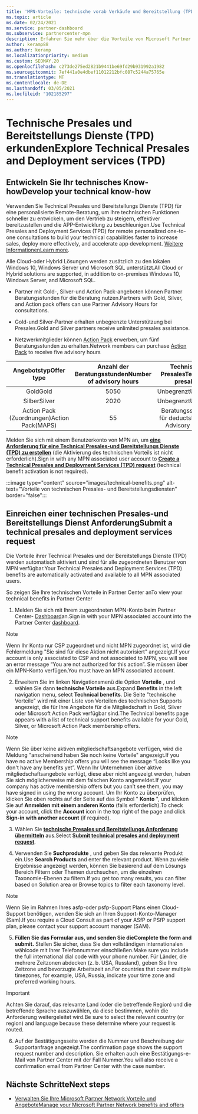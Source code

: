 ```yaml
---
title: 'MPN-Vorteile: technische vorab Verkäufe und Bereitstellung (TPD)'
ms.topic: article
ms.date: 02/24/2021
ms.service: partner-dashboard
ms.subservice: partnercenter-mpn
description: Erfahren Sie mehr über die Vorteile von Microsoft Partner Network (MPN) für die technischen Pre-Sales-und Bereitstellungs Dienste (TPD).
author: keramp88
ms.author: keramp
ms.localizationpriority: medium
ms.custom: SEOMAY.20
ms.openlocfilehash: c273de275ed2821b9441be69fd29b931992a1982
ms.sourcegitcommit: 7ef441a0e4dbef11012212bfc087c5244a75765e
ms.translationtype: MT
ms.contentlocale: de-DE
ms.lasthandoff: 03/05/2021
ms.locfileid: "102185297"
---
```

# <a name="explore-technical-presales-and-deployment-services-tpd"></a><span data-ttu-id="c6386-103">Technische Presales und Bereitstellungs Dienste (TPD) erkunden</span><span class="sxs-lookup"><span data-stu-id="c6386-103">Explore Technical Presales and Deployment services (TPD)</span></span> 

## <a name="develop-your-technical-know-how"></a><span data-ttu-id="c6386-104">Entwickeln Sie Ihr technisches Know-how</span><span class="sxs-lookup"><span data-stu-id="c6386-104">Develop your technical know-how</span></span>

<span data-ttu-id="c6386-105">Verwenden Sie Technical Presales und Bereitstellungs Dienste (TPD) für eine personalisierte Remote-Beratung, um Ihre technischen Funktionen schneller zu entwickeln, um den Vertrieb zu steigern, effektiver bereitzustellen und die APP-Entwicklung zu beschleunigen.</span><span class="sxs-lookup"><span data-stu-id="c6386-105">Use Technical Presales and Deployment Services (TPD) for remote personalized one-to-one consultations to build your technical capabilities faster to increase sales, deploy more effectively, and accelerate app development.</span></span> <span data-ttu-id="c6386-106">[Weitere Informationen](https://aka.ms/TPD)</span><span class="sxs-lookup"><span data-stu-id="c6386-106">[Learn more](https://aka.ms/TPD).</span></span>

<span data-ttu-id="c6386-107">Alle Cloud-oder Hybrid Lösungen werden zusätzlich zu den lokalen Windows 10, Windows Server und Microsoft SQL unterstützt.</span><span class="sxs-lookup"><span data-stu-id="c6386-107">All Cloud or Hybrid solutions are supported, in addition to on-premises Windows 10, Windows Server, and Microsoft SQL.</span></span> 

-   <span data-ttu-id="c6386-108">Partner mit Gold-, Silver-und Action Pack-angeboten können Partner Beratungsstunden für die Beratung nutzen.</span><span class="sxs-lookup"><span data-stu-id="c6386-108">Partners with Gold, Silver, and Action pack offers can use Partner Advisory Hours for consultations.</span></span> 

-   <span data-ttu-id="c6386-109">Gold-und Silver-Partner erhalten unbegrenzte Unterstützung bei Presales.</span><span class="sxs-lookup"><span data-stu-id="c6386-109">Gold and Silver partners receive unlimited presales assistance.</span></span> 

-   <span data-ttu-id="c6386-110">Netzwerkmitglieder können [Action Pack](https://partner.microsoft.com/membership/action-pack) erwerben, um fünf Beratungsstunden zu erhalten.</span><span class="sxs-lookup"><span data-stu-id="c6386-110">Network members can  purchase [Action Pack](https://partner.microsoft.com/membership/action-pack) to receive five advisory hours</span></span>  


|     <span data-ttu-id="c6386-111">Angebotstyp</span><span class="sxs-lookup"><span data-stu-id="c6386-111">Offer type</span></span>    | <span data-ttu-id="c6386-112">Anzahl der Beratungsstunden</span><span class="sxs-lookup"><span data-stu-id="c6386-112">Number of advisory hours</span></span> |   <span data-ttu-id="c6386-113">Technische Presales</span><span class="sxs-lookup"><span data-stu-id="c6386-113">Technical presales</span></span>   |   |   |
|:-----------------:|:------------------------:|:----------------------:|:-:|:-:|
|        <span data-ttu-id="c6386-114">Gold</span><span class="sxs-lookup"><span data-stu-id="c6386-114">Gold</span></span>       |            <span data-ttu-id="c6386-115">50</span><span class="sxs-lookup"><span data-stu-id="c6386-115">50</span></span>            |        <span data-ttu-id="c6386-116">Unbegrenzt</span><span class="sxs-lookup"><span data-stu-id="c6386-116">Unlimited</span></span>       |   |   |
|       <span data-ttu-id="c6386-117">Silber</span><span class="sxs-lookup"><span data-stu-id="c6386-117">Silver</span></span>      |            <span data-ttu-id="c6386-118">20</span><span class="sxs-lookup"><span data-stu-id="c6386-118">20</span></span>            |        <span data-ttu-id="c6386-119">Unbegrenzt</span><span class="sxs-lookup"><span data-stu-id="c6386-119">Unlimited</span></span>       |   |   |
| <span data-ttu-id="c6386-120">Action Pack (Zuordnungen)</span><span class="sxs-lookup"><span data-stu-id="c6386-120">Action Pack(MAPS)</span></span> |             <span data-ttu-id="c6386-121">5</span><span class="sxs-lookup"><span data-stu-id="c6386-121">5</span></span>            | <span data-ttu-id="c6386-122">Beratungsstunden für deducts</span><span class="sxs-lookup"><span data-stu-id="c6386-122">Deducts Advisory Hours</span></span> |   |   |

<span data-ttu-id="c6386-123">Melden Sie sich mit einem Benutzerkonto von MPN an, um **[eine Anforderung für eine Technical Presales-und Bereitstellungs Dienste (TPD) zu erstellen](https://partner.microsoft.com/dashboard/mpn/membership/benefits/technical/createadvisoryhours-servicerequest)** (die Aktivierung des technischen Vorteils ist nicht erforderlich).</span><span class="sxs-lookup"><span data-stu-id="c6386-123">Sign in with any MPN associated user account to **[Create a Technical Presales and Deployment Services (TPD) request](https://partner.microsoft.com/dashboard/mpn/membership/benefits/technical/createadvisoryhours-servicerequest)** (technical benefit activation is not required).</span></span>

  :::image type="content" source="images/technical-benefits.png" alt-text="Vorteile von technischen Presales- und Bereitstellungsdiensten" border="false":::

## <a name="submit-a-technical-presales-and-deployment-services-request"></a><span data-ttu-id="c6386-125">Einreichen einer technischen Presales-und Bereitstellungs Dienst Anforderung</span><span class="sxs-lookup"><span data-stu-id="c6386-125">Submit a technical presales and deployment services request</span></span> 

<span data-ttu-id="c6386-126">Die Vorteile ihrer Technical Presales und der Bereitstellungs Dienste (TPD) werden automatisch aktiviert und sind für alle zugeordneten Benutzer von MPN verfügbar.</span><span class="sxs-lookup"><span data-stu-id="c6386-126">Your Technical Presales and Deployment Services (TPD) benefits are automatically activated and available to all MPN associated users.</span></span> 

<span data-ttu-id="c6386-127">So zeigen Sie Ihre technischen Vorteile in Partner Center an</span><span class="sxs-lookup"><span data-stu-id="c6386-127">To view your technical benefits in Partner Center</span></span>

1. <span data-ttu-id="c6386-128">Melden Sie sich mit Ihrem zugeordneten MPN-Konto beim Partner Center- [Dashboard](https://partner.microsoft.com/dashboard)an.</span><span class="sxs-lookup"><span data-stu-id="c6386-128">Sign in with your MPN associated account into the Partner Center [dashboard](https://partner.microsoft.com/dashboard).</span></span> 

>[!NOTE]
><span data-ttu-id="c6386-129">Wenn Ihr Konto nur CSP zugeordnet und nicht MPN zugeordnet ist, wird die Fehlermeldung "Sie sind für diese Aktion nicht autorisiert" angezeigt.</span><span class="sxs-lookup"><span data-stu-id="c6386-129">If your account is only associated to CSP and not associated to MPN, you will see an error message “You are not authorized for this action”.</span></span> <span data-ttu-id="c6386-130">Sie müssen über ein MPN-Konto verfügen.</span><span class="sxs-lookup"><span data-stu-id="c6386-130">You must have an MPN associated account.</span></span>

2. <span data-ttu-id="c6386-131">Erweitern Sie im linken Navigationsmenü die Option **Vorteile** , und wählen Sie dann **technische Vorteile** aus.</span><span class="sxs-lookup"><span data-stu-id="c6386-131">Expand **Benefits** in the left navigation menu, select **Technical benefits**.</span></span> <span data-ttu-id="c6386-132">Die Seite "technische Vorteile" wird mit einer Liste von Vorteilen des technischen Supports angezeigt, die für Ihre Angebote für die Mitgliedschaft in Gold, Silver oder Microsoft Action Pack verfügbar sind.</span><span class="sxs-lookup"><span data-stu-id="c6386-132">The Technical benefits page appears with a list of technical support benefits available for your Gold, Silver, or Microsoft Action Pack membership offers.</span></span> 

>[!NOTE]
><span data-ttu-id="c6386-133">Wenn Sie über keine aktiven mitgliedschaftsangebote verfügen, wird die Meldung "anscheinend haben Sie noch keine Vorteile" angezeigt.</span><span class="sxs-lookup"><span data-stu-id="c6386-133">If you have no active Membership offers you will see the message “Looks like you don't have any benefits yet”.</span></span> <span data-ttu-id="c6386-134">Wenn Ihr Unternehmen über aktive mitgliedschaftsangebote verfügt, diese aber nicht angezeigt werden, haben Sie sich möglicherweise mit dem falschen Konto angemeldet.</span><span class="sxs-lookup"><span data-stu-id="c6386-134">If your company has active membership offers but you can’t see them, you may have signed in using the wrong account.</span></span> <span data-ttu-id="c6386-135">Um Ihr Konto zu überprüfen, klicken Sie oben rechts auf der Seite auf das Symbol " **Konto** ", und klicken Sie auf **Anmelden mit einem anderen Konto** (falls erforderlich).</span><span class="sxs-lookup"><span data-stu-id="c6386-135">To check your account, click the **Account** icon in the top right of the page and click **Sign-in with another account** (if required).</span></span>

3. <span data-ttu-id="c6386-136">Wählen Sie **[technische Presales und Bereitstellungs Anforderung übermitteln](https://partner.microsoft.com/dashboard/mpn/membership/benefits/technical/createadvisoryhours-servicerequest)** aus.</span><span class="sxs-lookup"><span data-stu-id="c6386-136">Select **[Submit technical presales and deployment request](https://partner.microsoft.com/dashboard/mpn/membership/benefits/technical/createadvisoryhours-servicerequest)**.</span></span>

4. <span data-ttu-id="c6386-137">Verwenden Sie **Suchprodukte** , und geben Sie das relevante Produkt ein.</span><span class="sxs-lookup"><span data-stu-id="c6386-137">Use **Search Products** and enter the relevant product.</span></span> <span data-ttu-id="c6386-138">Wenn zu viele Ergebnisse angezeigt werden, können Sie basierend auf dem Lösungs Bereich Filtern oder Themen durchsuchen, um die einzelnen Taxonomie-Ebenen zu filtern.</span><span class="sxs-lookup"><span data-stu-id="c6386-138">If you get too many results, you can filter based on Solution area or Browse topics to filter each taxonomy level.</span></span>

> [!NOTE]
> <span data-ttu-id="c6386-139">Wenn Sie im Rahmen Ihres asfp-oder psfp-Support Plans einen Cloud-Support benötigen, wenden Sie sich an Ihren Support-Konto-Manager (Sam).</span><span class="sxs-lookup"><span data-stu-id="c6386-139">If you require a Cloud Consult as part of your ASfP or PSfP support plan, please contact your support account manager (SAM).</span></span>

5. <span data-ttu-id="c6386-140">**Füllen Sie das Formular aus, und senden Sie die**</span><span class="sxs-lookup"><span data-stu-id="c6386-140">**Complete the form and submit.**</span></span> <span data-ttu-id="c6386-141">Stellen Sie sicher, dass Sie den vollständigen internationalen wählcode mit Ihrer Telefonnummer einschließen.</span><span class="sxs-lookup"><span data-stu-id="c6386-141">Make sure you include the full international dial code with your phone number.</span></span> <span data-ttu-id="c6386-142">Für Länder, die mehrere Zeitzonen abdecken (z. b. USA, Russland), geben Sie Ihre Zeitzone und bevorzugte Arbeitszeit an.</span><span class="sxs-lookup"><span data-stu-id="c6386-142">For countries that cover multiple timezones,  for example, USA, Russia, indicate your time zone and preferred working hours.</span></span>

> [!IMPORTANT]
> <span data-ttu-id="c6386-143">Achten Sie darauf, das relevante Land (oder die betreffende Region) und die betreffende Sprache auszuwählen, da diese bestimmen, wohin die Anforderung weitergeleitet wird.</span><span class="sxs-lookup"><span data-stu-id="c6386-143">Be sure to select the relevant country (or region) and language because these determine where your request is routed.</span></span>

6. <span data-ttu-id="c6386-144">Auf der Bestätigungsseite werden die Nummer und Beschreibung der Supportanfrage angezeigt.</span><span class="sxs-lookup"><span data-stu-id="c6386-144">The confirmation page shows the support request number and description.</span></span> <span data-ttu-id="c6386-145">Sie erhalten auch eine Bestätigungs-e-Mail von Partner Center mit der Fall Nummer.</span><span class="sxs-lookup"><span data-stu-id="c6386-145">You will also receive a confirmation email from Partner Center with the case number.</span></span>



## <a name="next-steps"></a><span data-ttu-id="c6386-146">Nächste Schritte</span><span class="sxs-lookup"><span data-stu-id="c6386-146">Next steps</span></span>

- [<span data-ttu-id="c6386-147">Verwalten Sie Ihre Microsoft Partner Network Vorteile und Angebote</span><span class="sxs-lookup"><span data-stu-id="c6386-147">Manage your Microsoft Partner Network benefits and offers</span></span>](manage-your-partner-network-benefits.md)

